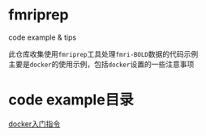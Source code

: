 # fmriprep
  code example & tips  
  
此仓库收集使用`fmriprep`工具处理`fmri-BOLD`数据的代码示例  
主要是`docker`的使用示例，包括`docker`设置的一些注意事项  

# code example目录
[docker入门指令](https://github.com/nitzsc-hitsz/fmriprep/blob/main/docker_setting.md)  

